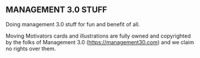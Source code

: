 MANAGEMENT 3.0 STUFF
--------------------

Doing management 3.0 stuff for fun and benefit of all.

Moving Motivators cards and illustrations are fully owned and copyrighted by
the folks of Management 3.0 (https://management30.com) and we claim no rights
over them.

